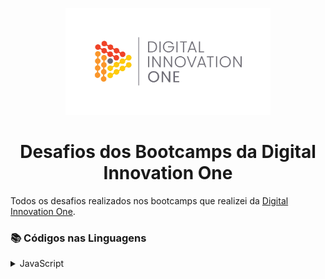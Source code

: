 

<!--Banner session-->
<p align="center">
  <img src="./assets/banner.jpg" alt="DIO" tittle="Digital Innovation One" width=65%>
</p>

<!--About session-->
<h1 align="center">Desafios dos Bootcamps da Digital Innovation One</h1>

Todos os desafios realizados nos bootcamps que realizei da [Digital Innovation One](https://digitalinnovation.one/).<br>



<h3>📚 Códigos nas Linguagens </h3>




<!-- JavaScript -->
<details>
  <summary><span>JavaScript</span></summary>
  <div>
    
    
  
  
  
  
  <div>
    <h4>Introdução a Programação com JavaScript</h4>
    <a href="https://github.com/GersonST/desafios-bootcamps-DIO/tree/main/JavaScript/Introdução%20a%20Programação%20com%20JavaScript/visita-na-feira.js">Visita na Feira</a><br/>
    <a href="https://github.com/GersonST/desafios-bootcamps-DIO/tree/main/JavaScript/Introdu%C3%A7%C3%A3o%20a%20Programa%C3%A7%C3%A3o%20com%20JavaScript/multiplicacao-simples.js">Multiplicação Simples</a><br/>
    <a href="https://github.com/GersonST/desafios-bootcamps-DIO/tree/main/JavaScript/Introdu%C3%A7%C3%A3o%20a%20Programa%C3%A7%C3%A3o%20com%20JavaScript/folha-de-pagamento.js">Folha de Pagamento</a><br/>
  </div>
  
  <div>
    <h4>Fundamentos Aritméticos em JavaScript</h4>
    <a href="https://github.com/GersonST/desafios-bootcamps-DIO/blob/main/JavaScript/Fundamentos%20Aritméticos%20em%20JavaScript/quantidade-de-numeros-positivos.js">Quantidade de números positivos</a><br/>
    <a href="https://github.com/GersonST/desafios-bootcamps-DIO/blob/main/JavaScript/Fundamentos%20Aritméticos%20em%20JavaScript/exibindo-numeros-pares.js">Exibindo números pares</a><br/>
    <a href="https://github.com/GersonST/desafios-bootcamps-DIO/blob/main/JavaScript/Fundamentos%20Aritméticos%20em%20JavaScript/analise-de-numeros.js">Análise de números</a><br/>
   <a href="https://github.com/GersonST/desafios-bootcamps-DIO/blob/main/JavaScript/Fundamentos%20Aritméticos%20em%20JavaScript/contagem-de-cedulas.js">Contagem de cédulas</a><br/>
  <a href="https://github.com/GersonST/desafios-bootcamps-DIO/blob/main/JavaScript/Fundamentos%20Aritméticos%20em%20JavaScript/consumo-medio-automovel.js">Consumo médio automóvel</a><br/>
  </div>
  
</details>

